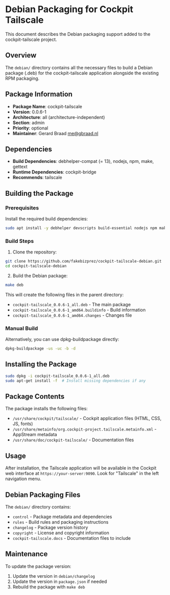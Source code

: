# Debian Packaging for Cockpit Tailscale

This document describes the Debian packaging support added to the cockpit-tailscale project.

## Overview

The `debian/` directory contains all the necessary files to build a Debian package (.deb) for the cockpit-tailscale application alongside the existing RPM packaging.

## Package Information

- **Package Name**: cockpit-tailscale
- **Version**: 0.0.6-1
- **Architecture**: all (architecture-independent)
- **Section**: admin
- **Priority**: optional
- **Maintainer**: Gerard Braad <me@gbraad.nl>

## Dependencies

- **Build Dependencies**: debhelper-compat (= 13), nodejs, npm, make, gettext
- **Runtime Dependencies**: cockpit-bridge
- **Recommends**: tailscale

## Building the Package

### Prerequisites

Install the required build dependencies:

```bash
sudo apt install -y debhelper devscripts build-essential nodejs npm make gettext
```

### Build Steps

1. Clone the repository:
```bash
git clone https://github.com/fakebizprez/cockpit-tailscale-debian.git
cd cockpit-tailscale-debian
```

2. Build the Debian package:
```bash
make deb
```

This will create the following files in the parent directory:
- `cockpit-tailscale_0.0.6-1_all.deb` - The main package
- `cockpit-tailscale_0.0.6-1_amd64.buildinfo` - Build information
- `cockpit-tailscale_0.0.6-1_amd64.changes` - Changes file

### Manual Build

Alternatively, you can use dpkg-buildpackage directly:

```bash
dpkg-buildpackage -us -uc -b -d
```

## Installing the Package

```bash
sudo dpkg -i cockpit-tailscale_0.0.6-1_all.deb
sudo apt-get install -f  # Install missing dependencies if any
```

## Package Contents

The package installs the following files:
- `/usr/share/cockpit/tailscale/` - Cockpit application files (HTML, CSS, JS, fonts)
- `/usr/share/metainfo/org.cockpit-project.tailscale.metainfo.xml` - AppStream metadata
- `/usr/share/doc/cockpit-tailscale/` - Documentation files

## Usage

After installation, the Tailscale application will be available in the Cockpit web interface at `https://your-server:9090`. Look for "Tailscale" in the left navigation menu.

## Debian Packaging Files

The `debian/` directory contains:

- `control` - Package metadata and dependencies
- `rules` - Build rules and packaging instructions
- `changelog` - Package version history
- `copyright` - License and copyright information
- `cockpit-tailscale.docs` - Documentation files to include

## Maintenance

To update the package version:

1. Update the version in `debian/changelog`
2. Update the version in `package.json` if needed
3. Rebuild the package with `make deb`